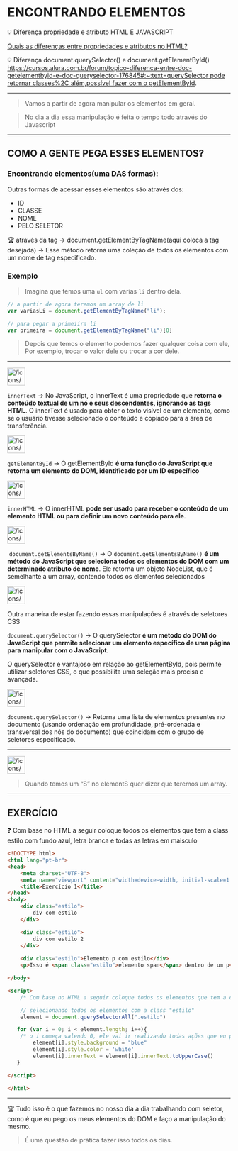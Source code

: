 # ENCONTRANDO ELEMENTOS

💡 Diferença propriedade e atributo HTML E JAVASCRIPT

[Quais as diferenças entre propriedades e atributos no HTML?](https://pt.stackoverflow.com/questions/208011/quais-as-diferen%C3%A7as-entre-propriedades-e-atributos-no-html)


💡 Diferença document.querySelector() e document.getElementById() [https://cursos.alura.com.br/forum/topico-diferenca-entre-doc-getelementbyid-e-doc-queryselector-176845#:~:text=querySelector pode retornar classes%2C além,possível fazer com o getElementById](https://cursos.alura.com.br/forum/topico-diferenca-entre-doc-getelementbyid-e-doc-queryselector-176845#:~:text=querySelector%20pode%20retornar%20classes%2C%20al%C3%A9m,poss%C3%ADvel%20fazer%20com%20o%20getElementById).


---

> Vamos a partir de agora manipular os elementos em geral.
> 

> No dia a dia essa manipulação é feita o tempo todo através do Javascript
> 

---

## COMO A GENTE PEGA ESSES ELEMENTOS?

### Encontrando elementos(uma DAS formas):

Outras formas de acessar esses elementos são através dos:

- ID
- CLASSE
- NOME
- PELO SELETOR

🏆 através da tag → document.getElementByTagName(aqui coloca a tag desejada) → Esse método retorna uma coleção de todos os elementos com um nome de tag especificado.

### Exemplo

> Imagina que temos uma `ul` com varias `li`  dentro dela.
> 

```jsx
// a partir de agora teremos um array de li
var variasLi = document.getElementByTagName("li");

// para pegar a primeiira li
var primeira = document.getElementByTagName("li")[0]
```

> Depois que temos o elemento podemos fazer qualquer coisa com ele, Por exemplo, trocar o valor dele ou trocar a cor dele.
>

---

<img src="/icons/code_blue.svg" alt="/icons/code_blue.svg" width="40px" />

`innerText` → No JavaScript, o innerText é uma propriedade que **retorna o conteúdo textual de um nó e seus descendentes, ignorando as tags HTML**. O innerText é usado para obter o texto visível de um elemento, como se o usuário tivesse selecionado o conteúdo e copiado para a área de transferência. 


<img src="/icons/code_blue.svg" alt="/icons/code_blue.svg" width="40px" />

`getElementById` → O getElementById **é uma função do JavaScript que retorna um elemento do DOM, identificado por um ID específico**


<img src="/icons/code_blue.svg" alt="/icons/code_blue.svg" width="40px" />

`innerHTML` → O innerHTML **pode ser usado para receber o conteúdo de um elemento HTML ou para definir um novo conteúdo para ele**.


<img src="/icons/code_blue.svg" alt="/icons/code_blue.svg" width="40px" />

 `document.getElementsByName()` → O `document.getElementsByName()` **é um método do JavaScript que seleciona todos os elementos do DOM com um determinado atributo de nome**. Ele retorna um objeto NodeList, que é semelhante a um array, contendo todos os elementos selecionados


<img src="/icons/code_yellow.svg" alt="/icons/code_yellow.svg" width="40px" />

Outra maneira de estar  fazendo essas manipulações é através de seletores CSS

`document.querySelector()` → O querySelector **é um método do DOM do JavaScript que permite selecionar um elemento específico de uma página para manipular com o JavaScript**. 

O querySelector é vantajoso em relação ao getElementById, pois permite utilizar seletores CSS, o que possibilita uma seleção mais precisa e avançada.


<img src="/icons/code_yellow.svg" alt="/icons/code_yellow.svg" width="40px" />

`document.querySelector()` → Retorna uma lista de elementos presentes no documento (usando ordenação em profundidade, pré-ordenada e transversal dos nós do documento) que coincidam com o grupo de seletores especificado.

---

<img src="/icons/cloud-yes_yellow.svg" alt="/icons/cloud-yes_yellow.svg" width="40px" />

> Quando temos um “S” no elementS quer dizer que teremos um array.
> 



---

## EXERCÍCIO

❓ Com base no HTML a seguir coloque todos os elementos que tem a class estilo com fundo azul, letra branca e todas as letras em maisculo

```html
<!DOCTYPE html>
<html lang="pt-br">
<head>
    <meta charset="UTF-8">
    <meta name="viewport" content="width=device-width, initial-scale=1.0">
    <title>Exercício 1</title>
</head>
<body>
    <div class="estilo">
        div com estilo
    </div>

    <div class="estilo">
        div com estilo 2
    </div>
    
    <div class="estilo">Elemento p com estilo</div>
    <p>Isso é <span class="estilo">elemento span</span> dentro de um p</p>

</body>

<script>
    /* Com base no HTML a seguir coloque todos os elementos que tem a class estilo com fundo azul, letra branca e todas as letras em maisculo */

    // selecionando todos os elementos com a class "estilo"
    element = document.querySelectorAll(".estilo")

   for (var i = 0; i < element.length; i++){
    /* o i começa valendo 0, ele vai ir realizando todas ações que eu pedi até ele voltar para a condição e verificar se i continua sendo maior que o meu array element */
        element[i].style.background = "blue"
        element[i].style.color = 'white'
        element[i].innerText = element[i].innerText.toUpperCase()
   }

</script>

</html>

```


---

🏆 Tudo isso é o que fazemos no nosso dia a dia trabalhando com seletor, como é que eu pego os meus elementos do DOM e faço a manipulação do mesmo.

> É uma questão de prática fazer isso todos os dias.
> 
